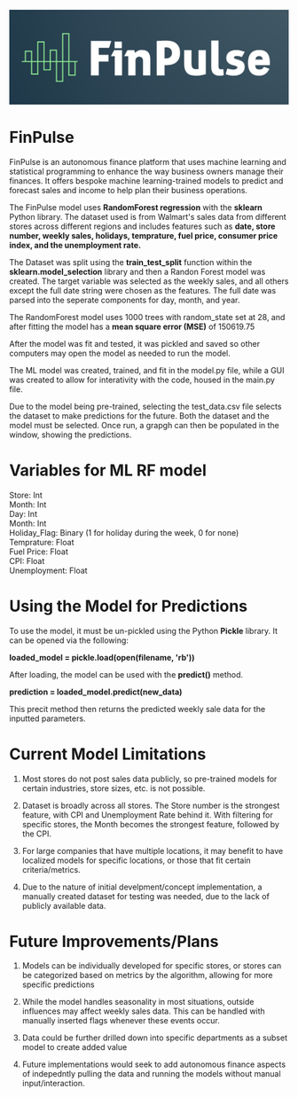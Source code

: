 ![alt text](https://github.com/PAndrewTurner/FinPulse/blob/main/FinPulse%20Logo.jpg?raw=true)

# FinPulse

FinPulse is an autonomous finance platform that uses machine learning and statistical programming to enhance the way business owners manage their finances. It offers bespoke machine learning-trained models to predict and forecast sales and income to help plan their business operations. 

The FinPulse model uses <b>RandomForest regression</b> with the <b>sklearn</b> Python library. The dataset used is from Walmart's sales data from different stores across different regions and includes features such as <b>date, store number, weekly sales, holidays, temprature, fuel price, consumer price index, and the unemployment rate.</b>

The Dataset was split using the <b>train_test_split</b> function within the <b>sklearn.model_selection</b> library and then a Randon Forest model was created. The target variable was selected as the weekly sales, and all others except the full date string were chosen as the features. The full date was parsed into the seperate components for day, month, and year. 

The RandomForest model uses 1000 trees with random_state set at 28, and after fitting the model has a <b>mean square error (MSE)</b> of 150619.75

After the model was fit and tested, it was pickled and saved so other computers may open the model as needed to run the model.

The ML model was created, trained, and fit in the model.py file, while a GUI was created to allow for interativity with the code, housed in the main.py file.

Due to the model being pre-trained, selecting the test_data.csv file selects the dataset to make predictions for the future. Both the dataset and the model must be selected. Once run, a grapgh can then be populated in the window, showing the predictions.

# Variables for ML RF model

Store: Int<br>
Month: Int<br>
Day: Int<br>
Month: Int<br>
Holiday_Flag: Binary (1 for holiday during the week, 0 for none)<br>
Temprature: Float<br>
Fuel Price: Float<br>
CPI: Float<br>
Unemployment: Float<br>

# Using the Model for Predictions

To use the model, it must be un-pickled using the Python <b>Pickle</b> library. It can be opened via the following:

<b>loaded_model = pickle.load(open(filename, 'rb'))</b><br>

After loading, the model can be used with the <b>predict()</b> method.<br>

<b> prediction = loaded_model.predict(new_data)</b><br>

This precit method then returns the predicted weekly sale data for the inputted parameters.

# Current Model Limitations

1) Most stores do not post sales data publicly, so pre-trained models for certain industries, store sizes, etc. is not possible. 

2) Dataset is broadly across all stores. The Store number is the strongest feature, with CPI and Unemployment Rate behind it. With filtering for specific stores, the Month becomes the strongest feature, followed by the CPI. 

3) For large companies that have multiple locations, it may benefit to have localized models for specific locations, or those that fit certain criteria/metrics.

4) Due to the nature of initial develpment/concept implementation, a manually created dataset for testing was needed, due to the lack of publicly available data.

# Future Improvements/Plans

1) Models can be individually developed for specific stores, or stores can be categorized based on metrics by the algorithm, allowing for more specific predictions

2) While the model handles seasonality in most situations, outside influences may affect weekly sales data. This can be handled with manually inserted flags whenever these events occur.

3) Data could be further drilled down into specific departments as a subset model to create added value

4) Future implementations would seek to add autonomous finance aspects of indepedntly pulling the data and running the models without manual input/interaction.
